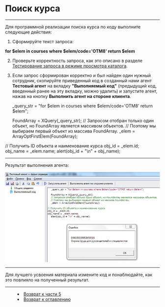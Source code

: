 # Поиск курса
***

Для программной реализации поиска курса по коду выполните следующие действия:

1. Сформируйте текст запроса:

**for $elem in courses where $elem/code='OTM8' return $elem**

2. Проверьте корректность запроса, как это описано в разделе [Тестирование запроса в режиме просмотра каталога](XQuery_control.md).

3. Если запрос сформирован корректно и был найден один нужный сотрудник, скопируйте приведенный код в созданный нами агент **Тестовый агент** на вкладку **"Выполняемый код"** (предыдущий код, введенный ранее на эту вкладку, можно удалить) и запустите агент, нажав на кнопку **Выполнить агент на стороне клиента**.

    _query_str = "for $elem in courses where $elem/code='OTM8' return $elem";
    
    FoundArray = XQuery(_query_str);
    // Запросом отобран только один объект, но FoundArray является массивом объектов.
    // Поэтому мы выбираем первый объект из массива FoundArray.
    _elem = ArrayOptFirstElem(FoundArray);

// Получить ID объекта и наименование курса
obj_id = _elem.id;
obj_name = _elem.name;
    alert(obj_id + "\n" + obj_name);

---

Результат выполнения агента:

![](course03.png)

---

Для лучшего усвоения материала измените код и понаблюдайте, как это повлияло на полученный результат.


***

<dd><li> <a href="5_practical_realization.md"> Возврат к части 5</a></dd>

<dd><li> <a href="README.md"> Возврат к оглавлению</a></dd>
